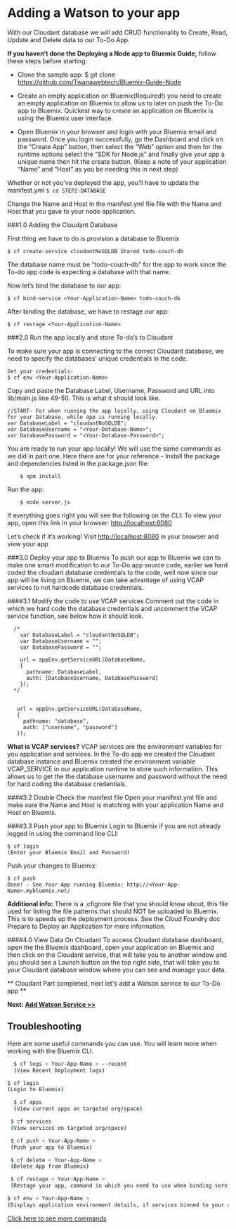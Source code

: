 # Adding a Watson to your app

With our Cloudant database we will add CRUD functionality to Create, Read, Update and Delete data to our To-Do App.

**If you haven’t done the Deploying a Node app to Bluemix Guide,** follow these steps before starting:
- Clone the sample app: $ git clone https://github.com/Twanawebtech/Bluemix-Guide-Node

- Create an empty application on Bluemix(Required!) you need to create an empty application on Bluemix to allow us to later on push the To-Do app to Bluemix. Quickest way to create an application on Bluemix is using the Bluemix user interface.

- Open Bluemix in your browser and login with your Bluemix email and password. Once you login successfully, go the Dashboard and click on the “Create App” button, then select the “Web” option and then for the runtime options select the “SDK for Node.js” and finally give your app a unique name then hit the create button.
(Keep a note of your application “Name” and “Host” as you be needing this in next step)

Whether or not you’ve deployed the app, you’ll have to update the manifest.yml
`
$ cd STEP2-DATABASE
`

Change the Name and Host in the manifest.yml file file with the Name and Host that you gave to your node application.

###1.0 Adding the Cloudant Database

First thing we have to do is provision a database to Bluemix
```
$ cf create-service cloudantNoSQLDB Shared todo-couch-db
```
The database name must be “todo-couch-db” for the app to work since the To-do app code is expecting a database with that name.

Now let’s bind the database to our app:
```
$ cf bind-service <Your-Application-Name> todo-couch-db
```

After binding the database, we have to restage our app:
```
$ cf restage <Your-Application-Name>
```




###2.0 Run the app locally and store To-do’s to Cloudant

To make sure your app is connecting to the correct Cloudant database, we need to specify the databases’ unique credentials in the code.
```
Get your credentials:
$ cf env <Your-Application-Name>
```

Copy and paste the Database Label, Username, Password and URL into lib/main.js line 49-50. This is what it should look like.
```
//START- For when running the app locally, using Cloudant on Bluemix for your Database, while app is running locally.
var DatabaseLabel = "cloudantNoSQLDB";
var DatabaseUsername = "<Your-Database-Name>";
var DatabasePassword = "<Your-Database-Password>";
```

You are ready to run your app locally!
We will use the same commands as we did in part one.
Here there are for your reference -
Install the package and dependencies listed in the package.json file:

```
    $ npm install
```

Run the app:
```
    $ node server.js
```

If everything goes right you will see the following on the CLI:
To view your app, open this link in your browser: [http://localhost:8080](http://localhost:8080)

Let’s check if it’s working! Visit [http://localhost:8080](http://localhost:8080) in your browser and view your app


###3.0 Deploy your app to Bluemix
To push our app to Bluemix we can to make one smart modification to our To-Do app source code, earlier we hard coded the cloudant database credentials to the code, well now since our app will be living on Bluemix, we can take advantage of using VCAP services to not hardcode database credentials.

####3.1 Modify the code to use VCAP services
Comment out the code in which we hard code the database credentials and uncomment the VCAP service function, see below how it should look.

```
  /*
    var DatabaseLabel = "cloudantNoSQLDB";
    var DatabaseUsername = "";
    var DatabasePassword = "";

    url = appEnv.getServiceURL(DatabaseName,
    {
      pathname: DatabaseLabel,
      auth: [DatabaseUsername, DatabasePassword]
    });
  */


   url = appEnv.getServiceURL(DatabaseName,
   {
     pathname: "database",
     auth: ["username", "password"]
   });
```


**What is VCAP services?**
VCAP services are the environment variables for you application and services.
In the To-do app we created the Cloudant database instance and Bluemix created the environment variable VCAP_SERVICE in our application runtime to store such information.  This allows us to get the the database username and password without the need for hard coding the database credentials.

####3.2 Double Check the manifest file
Open your manifest.yml file and make sure the Name and Host is matching with your application Name and Host on Bluemix.


####3.3 Push your app to Bluemix
Login to Bluemix if you are not already logged in using the command line CLI:
```
$ cf login
(Enter your Bluemix Email and Password)
```

Push your changes to Bluemix:
```
$ cf push
Done! - See Your App running Bluemix: http://<Your-App-Name>.mybluemix.net/
```

**Additional info:** There is a .cfignore file that you should know about, this file used for listing the file patterns that should NOT be uploaded to Bluemix.
This is to speeds up the deployment process. See the Cloud Foundry doc Prepare to Deploy an Application for more information.

####4.0 View Data On Cloudant
To access Cloudant database dashboard, open the the Bluemix dashboard, open your application on Bluemix and then click on the Cloudant service, that will take you to another window and you should see a Launch button on the top right side, that will take you to your Cloudant database window where you can see and manage your data.


** Cloudant Part completed, next let's add a Watson service to our To-Do app **

**Next: [Add Watson Service >>](https://github.com/Twanawebtech/Bluemix-Guide-Node/tree/master/STEP3-WATSON)**









## Troubleshooting

  Here are some useful commands you can use. You will learn more when working with the Bluemix CLI.

  ```sh
    $ cf logs < Your-App-Name > --recent
    (View Recent Deployment logs)
  ```

  ```sh
  $ cf login
  (Login to Bluemix)
  ```
  ```sh
    $ cf apps
    (View current apps on targeted org/space)
  ```
  ```sh
   $ cf services
   (View services on targeted org/space)
  ```
  ```sh
   $ cf push < Your-App-Name >
   (Push your app to Bluemix)
  ```
  ```sh
   $ cf delete < Your-App-Name >
   (Delete App from Bluemix)
  ```
  ```sh
   $ cf restage < Your-App-Name >
   (Restage your app, command in which you need to use when binding services)
  ```
  ```sh
  $ cf env < Your-App-Name >
  (Displays application environment details, if services binned to your app such as a database then you can see your Database details as well using this command)
  ```

  [Click here to see more commands](https://console.ng.bluemix.net/docs/cli/reference/bluemix_cli/index.html)


